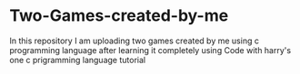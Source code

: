 # Two-Games-created-by-me
In this repository I am uploading two games created by me using c programming language after learning it completely using Code with harry's one c prigramming language tutorial
